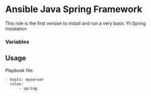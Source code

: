 # Ansible Java Spring Framework

This role is the first version to install and run a very basic Yii Spring instalation

### Variables

## Usage

Playbook file:

```
- hosts: myserver
  roles:
      - spring
```

